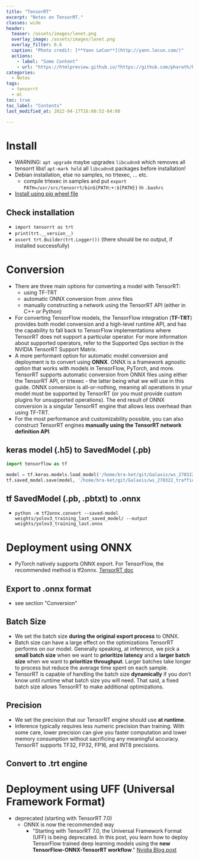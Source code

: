 ```yaml
---
title: "TensorRT"
excerpt: "Notes on TensorRT."
classes: wide
header:
  teaser: /assets/images/lenet.png
  overlay_image: /assets/images/lenet.png
  overlay_filter: 0.6
  caption: "Photo credit: [**Yann LeCun**](http://yann.lecun.com/)"
  actions:
    - label: "Some Content"
    - url: "https://htmlpreview.github.io/?https://github.com/pharath/home/blob/master/_posts_html/2021-09-23-Databases.html"
categories:
  - Notes
tags:
  - tensorrt
  - ml
toc: true
toc_label: "Contents"
last_modified_at: 2022-04-17T16:00:52-04:00

---
```


# Install

- WARNING: `apt upgrade` maybe upgrades `libcudnn8` which removes all tensorrt libs! `apt-mark hold` all `libcudnn8` packages before installation!
- Debian installation, else no samples, no trtexec, ... etc.
    - compile trtexec in samples and put `export PATH=/usr/src/tensorrt/bin${PATH:+:${PATH}}` in `.bashrc`
- [Install using pip wheel file](https://docs.nvidia.com/deeplearning/tensorrt/install-guide/index.html#installing-pip)

## Check installation

- `import tensorrt as trt`
- `print(trt.__version__)`
- `assert trt.Builder(trt.Logger())` (there should be no output, if installed successfully)

# Conversion

- There are three main options for converting a model with TensorRT:
    - using TF-TRT
    - automatic ONNX conversion from .onnx files
    - manually constructing a network using the TensorRT API (either in C++ or Python)
- For converting TensorFlow models, the TensorFlow integration (**TF-TRT**) provides both model conversion and a high-level runtime API, and has the capability to fall back to TensorFlow implementations where TensorRT does not support a particular operator. For more information about supported operators, refer to the Supported Ops section in the NVIDIA TensorRT Support Matrix.
- A more performant option for automatic model conversion and deployment is to convert using **ONNX**. ONNX is a framework agnostic option that works with models in TensorFlow, PyTorch, and more. TensorRT supports automatic conversion from ONNX files using either the TensorRT API, or trtexec - the latter being what we will use in this guide. ONNX conversion is all-or-nothing, meaning all operations in your model must be supported by TensorRT (or you must provide custom plugins for unsupported operations). The end result of ONNX conversion is a singular TensorRT engine that allows less overhead than using TF-TRT.
- For the most performance and customizability possible, you can also construct TensorRT engines **manually using the TensorRT network definition API**.

## keras model (.h5) to SavedModel (.pb)

```python
import tensorflow as tf

model = tf.keras.models.load_model('/home/bra-ket/git/Galaxis/ws_270322_trafficsign/keras-YOLOv3-model-set/weights/yolov3_training_last.h5')
tf.saved_model.save(model, '/home/bra-ket/git/Galaxis/ws_270322_trafficsign/keras-YOLOv3-model-set/weights/yolov3_training_last_saved_model')
```

## tf SavedModel (.pb, .pbtxt) to .onnx

- `python -m tf2onnx.convert --saved-model weights/yolov3_training_last_saved_model/ --output weights/yolov3_training_last.onnx`

# Deployment using ONNX

- PyTorch natively supports ONNX export. For TensorFlow, the recommended method is tf2onnx. [TensorRT doc](https://docs.nvidia.com/deeplearning/tensorrt/developer-guide/index.html#working_tf)

## Export to .onnx format

- see section "Conversion"

## Batch Size

- We set the batch size **during the original export process** to ONNX.
- Batch size can have a large effect on the optimizations TensorRT performs on our model. Generally speaking, at inference, we pick a **small batch size** when we want to **prioritize latency** and a **larger batch size** when we want to **prioritize throughput**. Larger batches take longer to process but reduce the average time spent on each sample.
- TensorRT is capable of handling the batch size **dynamically** if you don’t know until runtime what batch size you will need. That said, a fixed batch size allows TensorRT to make additional optimizations.

## Precision

- We set the precision that our TensorRT engine should use **at runtime**.
- Inference typically requires less numeric precision than training. With some care, lower precision can give you faster computation and lower memory consumption without sacrificing any meaningful accuracy. TensorRT supports TF32, FP32, FP16, and INT8 precisions.

## Convert to .trt engine

# Deployment using UFF (Universal Framework Format)

- deprecated (starting with TensorRT 7.0)
    - ONNX is now the recommended way
        - "Starting with TensorRT 7.0, the Universal Framework Format (UFF) is being deprecated. In this post, you learn how to deploy TensorFlow trained deep learning models using the **new TensorFlow-ONNX-TensorRT workflow**." [Nvidia Blog post](https://www.edge-ai-vision.com/2020/04/speeding-up-deep-learning-inference-using-tensorflow-onnx-and-tensorrt/)
